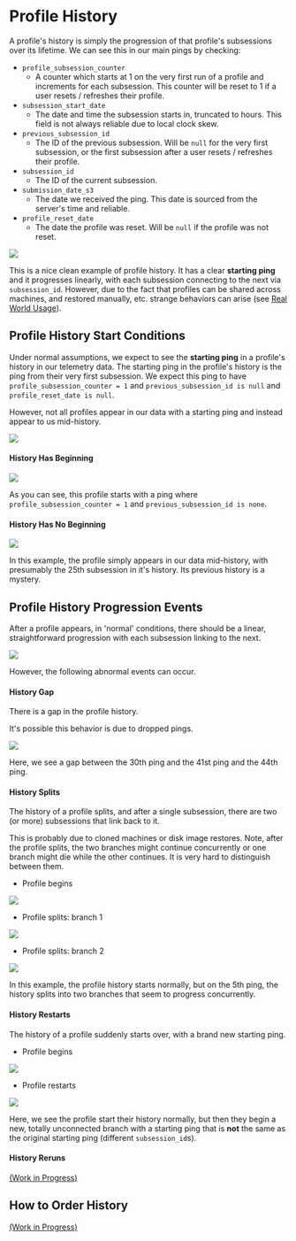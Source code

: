 # Profile History

A profile's history is simply the progression of that profile's subsessions over its lifetime. We can see this in our main pings by checking:

* `profile_subsession_counter`
	- A counter which starts at 1 on the very first run of a profile and increments for each subsession. This counter will be reset to 1 if a user resets / refreshes their profile.
* `subsession_start_date`
	- The date and time the subsession starts in, truncated to hours. This field is not always reliable due to local clock skew.
* `previous_subsession_id`
	- The ID of the previous subsession. Will be `null` for the very first subsession, or the first subsession after a user resets / refreshes their profile.
* `subsession_id`
	- The ID of the current subsession.
* `submission_date_s3`
	- The date we received the ping. This date is sourced from the server's time and reliable.
* `profile_reset_date`
	- The date the profile was reset. Will be `null` if the profile was not reset.

![](images/profile-history/basic-example.png)

This is a nice clean example of profile history. It has a clear **starting ping** and it progresses linearly, with each subsession connecting to the next via `subsession_id`. However, due to the fact that profiles can be shared across machines, and restored manually, etc. strange behaviors can arise (see [Real World Usage](realworldusage.md)).

## Profile History Start Conditions

Under normal assumptions, we expect to see the **starting ping** in a profile's history in our telemetry data. The starting ping in the profile's history is the ping from their very first subsession. We expect this ping to have `profile_subsession_counter = 1` and `previous_subsession_id is null` and `profile_reset_date is null`.

However, not all profiles appear in our data with a starting ping and instead appear to us mid-history.

![](images/profile-history/ping-diagram-start-condition.png)

#### History Has Beginning

![](images/profile-history/example-starting.png)

As you can see, this profile starts with a ping where `profile_subsession_counter = 1` and `previous_subsession_id is none`.

#### History Has No Beginning

![](images/profile-history/example-midhistory.png)

In this example, the profile simply appears in our data mid-history, with presumably the 25th subsession in it's history. Its previous history is a mystery.

## Profile History Progression Events

After a profile appears, in 'normal' conditions, there should be a linear, straightforward progression with each subsession linking to the next.

![](images/profile-history/ping-diagram-events.png)

However, the following abnormal events can occur.

#### History Gap

There is a gap in the profile history.

It's possible this behavior is due to dropped pings.

![](images/profile-history/example-gap.png)

Here, we see a gap between the 30th ping and the 41st ping and the 44th ping.

#### History Splits

The history of a profile splits, and after a single subsession, there are two (or more) subsessions that link back to it.

This is probably due to cloned machines or disk image restores. Note, after the profile splits, the two branches might continue concurrently or one branch might die while the other continues. It is very hard to distinguish between them.

* Profile begins

![](images/profile-history/example-splits-1.png)

* Profile splits: branch 1

![](images/profile-history/example-splits-2.png)

* Profile splits: branch 2

![](images/profile-history/example-splits-3.png)

In this example, the profile history starts normally, but on the 5th ping, the history splits into two branches that seem to progress concurrently.

#### History Restarts

The history of a profile suddenly starts over, with a brand new starting ping.

* Profile begins

![](images/profile-history/example-restart-1.png)

* Profile restarts

![](images/profile-history/example-restart-2.png)

Here, we see the profile start their history normally, but then they begin a new, totally unconnected branch with a starting ping that is **not** the same as the original starting ping (different `subsession_id`s).

#### History Reruns

[(Work in Progress)](https://github.com/mozilla/firefox-data-docs/issues/169)

## How to Order History

[(Work in Progress)](https://github.com/mozilla/firefox-data-docs/issues/170)
